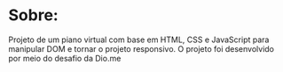 # Sobre:

Projeto de um piano virtual com base em HTML, CSS e JavaScript para manipular DOM e tornar o projeto responsivo. O projeto foi desenvolvido por meio do desafio da Dio.me
